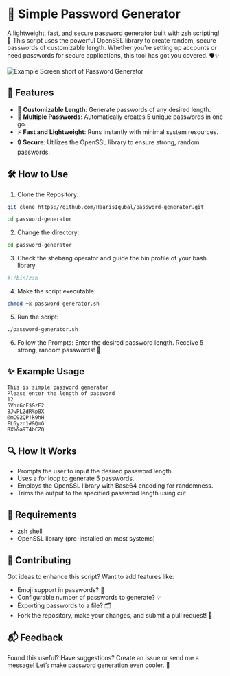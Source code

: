 # 🔑 Simple Password Generator

A lightweight, fast, and secure password generator built with zsh scripting! 🎉 This script uses the powerful OpenSSL library to create random, secure passwords of customizable length. Whether you're setting up accounts or need passwords for secure applications, this tool has got you covered. 🛡️✨

![Example Screen short of Password Generator](https://github.com/HaarisIqubal/shell-projects/blob/main/password-generator/screenshots/password-gen.jpeg)

## 🌟 Features

- 🧩 **Customizable Length**: Generate passwords of any desired length.
- 🔄 **Multiple Passwords**: Automatically creates 5 unique passwords in one go.
- ⚡ **Fast and Lightweight**: Runs instantly with minimal system resources.
- 🔒 **Secure**: Utilizes the OpenSSL library to ensure strong, random passwords.

## 🛠️ How to Use

1. Clone the Repository:
```bash
git clone https://github.com/HaarisIqubal/password-generator.git  

cd password-generator
```

2. Change the directory:
```bash
cd password-generator
```

3. Check the shebang operator and guide the bin profile of your bash library

```bash
#!/bin/zsh
```

4. Make the script executable:
```bash
chmod +x password-generator.sh
```
5. Run the script:
```bash
./password-generator.sh
```

6. Follow the Prompts:
Enter the desired password length.
Receive 5 strong, random passwords! 🎉


## ✨ Example Usage

```plaintext
This is simple password generator  
Please enter the length of password  
12  
5Vhr6cF$&zF2  
8JwPLZdR%p8X  
@mC92QP!k9hH  
FL6yzn1#&QmG  
RX%&a9T4bCZQ

```

## 🔍 How It Works

- Prompts the user to input the desired password length.
- Uses a for loop to generate 5 passwords.
- Employs the OpenSSL library with Base64 encoding for randomness.
- Trims the output to the specified password length using cut.

## 📜 Requirements

- zsh shell
- OpenSSL library (pre-installed on most systems)

## 🤝 Contributing

Got ideas to enhance this script? Want to add features like:

- Emoji support in passwords? 🌟
- Configurable number of passwords to generate? 💡
- Exporting passwords to a file? 🗂️
- Fork the repository, make your changes, and submit a pull request! 🚀

## 📬 Feedback

Found this useful? Have suggestions? Create an issue or send me a message! Let’s make password generation even cooler. 🤗